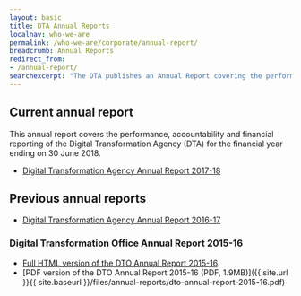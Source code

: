 ```yaml
---
layout: basic
title: DTA Annual Reports
localnav: who-we-are
permalink: /who-we-are/corporate/annual-report/
breadcrumb: Annual Reports
redirect_from:
- /annual-report/
searchexcerpt: "The DTA publishes an Annual Report covering the performance, accountability and financial reporting for each financial year."
---
```


## Current annual report

This annual report covers the performance, accountability and financial reporting of the Digital Transformation Agency (DTA) for the financial year ending on 30 June 2018.
- [Digital Transformation Agency Annual Report 2017-18](https://beta.dta.gov.au/about-us/reporting-and-plans/annual-reports/annual-report-2017-18)

## Previous annual reports
- [Digital Transformation Agency Annual Report 2016-17](/who-we-are/corporate/annual-report-16-17/)

### Digital Transformation Office Annual Report 2015-16
- [Full HTML version of the DTO Annual Report 2015-16](/who-we-are/corporate/annual-report-15-16/cover-letter/).
- [PDF version of the DTO Annual Report 2015-16 (PDF, 1.9MB)]({{ site.url }}{{ site.baseurl }}/files/annual-reports/dto-annual-report-2015-16.pdf)
